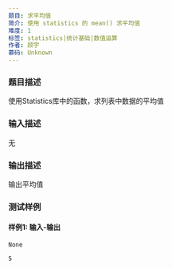 ```yaml
---
题目: 求平均值
简介: 使用 statistics 的 mean() 求平均值
难度: 1
标签: statistics|统计基础|数值运算
作者: 顾宇
慕码: Unknown
---
```


### 题目描述

使用Statistics库中的函数，求列表中数据的平均值

### 输入描述

无

### 输出描述

输出平均值

### 测试样例

#### 样例1: 输入-输出

```
None
```

```
5
```

